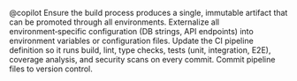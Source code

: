 @copilot Ensure the build process produces a single, immutable artifact that can be promoted through all environments. Externalize all environment‑specific configuration (DB strings, API endpoints) into environment variables or configuration files. Update the CI pipeline definition so it runs build, lint, type checks, tests (unit, integration, E2E), coverage analysis, and security scans on every commit. Commit pipeline files to version control.
